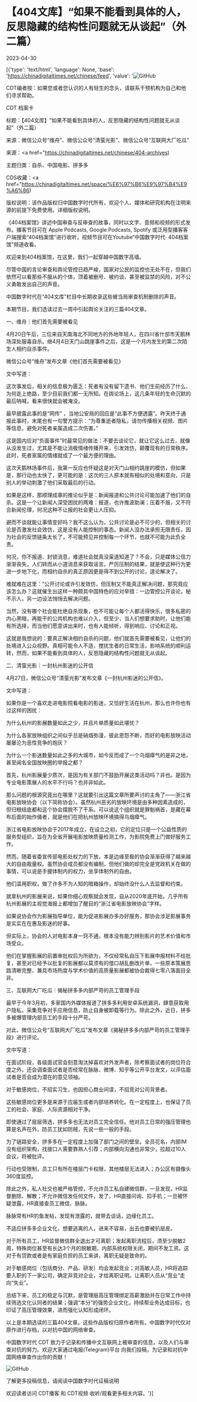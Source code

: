 # 【404文库】“如果不能看到具体的人，反思隐藏的结构性问题就无从谈起”（外二篇）

2023-04-30

[{'type': 'text/html', 'language': None, 'base': 'https://chinadigitaltimes.net/chinese/feed', 'value': '![GitHub](https://chinadigitaltimes.net/chinese/files/2023/04/3333.png)













CDT编者按：如果您或者您认识的人有轻生的念头，请联系干预机构为自己和他们寻求帮助。



CDT 档案卡

标题：【404文库】“如果不能看到具体的人，反思隐藏的结构性问题就无从谈起”（外二篇）

来源：微信公众号“维舟”、微信公众号“清萤光影”、微信公众号“互联网大厂吃瓜”

来源：<a href="https://chinadigitaltimes.net/chinese/404-archives)

主题归类：自杀、中国电影、拼多多



CDS收藏：<a href="https://chinadigitaltimes.net/space/%E6%97%B6%E9%97%B4%E9%A6%86)

版权说明：该作品版权归中国数字时代所有，欢迎个人、媒体和研究机构在注明来源的前提下免费使用。详细版权说明。





《404档案馆》讲述中国审查与反审查的故事，同时以文字、音频和视频的形式发布。播客节目可在 Apple Podcasts, Google Podcasts, Spotify 或泛用型播客客户端搜索“404档案馆”进行收听，视频节目可在Youtube“中国数字时代· 404档案馆”频道收看。

欢迎来到404档案馆，在这里，我们一起穿越中国数字高墙。

尽管中国的言论审查和舆论管控日趋严峻，国家对公民的监控也无处不在，但我们依然可以看那些不服从的个体，顶着被删号、被约谈、甚至被监禁的风险，对不公义勇敢发出自己的声音。

中国数字时代在“404文库”栏目中长期收录这些被当局审查机制删除的声音。

本期节目，我们选读过去一周中引起舆论关注的三篇404文章。

一、维舟｜他们首先需要被看见



4月20日午后，三位来自天南海北不同地方的外地年轻人，在四川省什邡市天鹅林场深处服毒自杀。继4月4日天门山跳崖事件之后，这是一个月内发生的第二次陌生人相约自杀事件。

微信公众号“维舟”发布文章《他们首先需要被看见》

文中写道：



这次事发后，相关的信息极为匮乏：死者有没有留下遗书、他们生前经历了什么、为何走上绝路，至少目前我们都一无所知。在舆论场上，这几条年轻的生命沉默的最后呐喊，看来很快就会被淹没。

最早披露此事的是“网传” ，当地公安局的回应是“此事不方便透露”。昨天终于通报此事时，末尾也有一句警方提示：“为尊重逝者隐私，请勿传播相关视频、图片等信息，避免对死者亲属造成二次伤害。”

这是国内应对“负面事件”时最常见的做法：不要去谈论它，就让它这么过去，就像从没发生过，尤其是不能让消极情绪传播开来，引发效仿，颠覆现有的日常秩序。此时，死者家属的情绪就成了一个最方便的理由。

这次天鹅林场事件后，我第一反应也怀疑这是对天门山相约跳崖的模仿，但如果是，那行动也太快了，更可能的是：这次的三人原本就有相似的处境和意向，只是别人的举动刺激了他们采取最后的行动。

如果是这样，那顺理成章的推论似乎是：新闻报道和公共讨论可能加速了他们的自杀。这是一个让新闻人深受困扰的两难：报道，也许推波助澜；压着不报，又不符合新闻伦理，何况这种不让报的社会更让人压抑。

避而不谈就能让事情变好吗？我不这么认为。公共讨论是必不可少的，但相关的讨论是否激发社会效仿，这是没有人能控制的事态。新闻人没办法承担无限责任，因为社会的反馈链条太长了，不可能预见并控制每一个环节，也就不可能为此负全责。

何况，你不报道、封锁消息，难道社会就真没渠道知道了？不会，只是媒体公信力渐渐丧失，人们转而从小道消息来获取谣言。严厉压制的结果，就是使这种行为更进一步地下化，而相约自杀的真正原因更是得不到公开的讨论，遑论解决了。

难就难在这里：“公开讨论或许引发效仿，但压制又不能真正解决问题，那究竟应该怎么办？这就催生出这样一种颇具中国特色的应对举措：一边管控公开谈论，秘不示人，另一边设法悄悄去解决问题。

当然，没有哪个社会能杜绝自杀现象，也不可能让每个人都活得快乐，很多私密的内心黑暗，再能干的公共机构也难以介入，但至少，当人们想要求助时，让他们能有所选择，而当他们愿意讲出来时，也有人能倾听，得到响应、讨论和正视。

这就是我想说的：要真正解决相约自杀的问题，他们就首先需要被看见，让他们的处境进入公众视野。真相可能令人不适，搅扰生者的日常生活，影响系统的顺利运转，然而，如果不能看到具体的人，反思隐藏的结构性问题就无从谈起。



二、清萤光影｜一封杭州影迷的公开信



4月27日，微信公众号“清萤光影”发布文章《一封杭州影迷的公开信》。

文中写道：



如果你是一个喜欢走进电影院看电影的影迷，又恰好生活在杭州，那么也许你也有过这样的困扰：

为什么杭州的影展数量如此之少，并且片单质量如此堪忧？

为什么各家放映组织之间似乎总是硝烟弥漫，彼此恩怨不断，而好的电影放映活动屡屡沦为恶性竞争的炮灰？

为什么一个影迷数量如此之多的大城市，如今反而成了一个乌烟瘴气的是非之地，甚至闻名全国放映圈的举报之都？

首先，杭州影展量少质次，是因为有关部门不鼓励开展这类活动吗？非也。是因为专业电影策展人的水平不行吗？也并非如此。

那么问题的根源究竟出在哪里？这就要引出这篇文章所要声讨的主角了——浙江省电影放映协会（以下简称协会）。虽然杭州恶劣的放映环境是由多种因素造成的，但归根结底都和这个协会摆脱不了干系。可以说这个组织就是罪魁祸首，是藏在幕布后面的始作俑者，就是他们在把杭州放映环境搞得乌烟瘴气。

浙江省电影放映协会于2017年成立，在设立之初，它的定位只是一个公益性质的服务型组织，旨在为全省开展电影放映质量检测工作，为影院免费上门做好服务工作。

然而，随着省委宣传部电影处权力的下放，本是边缘至极的协会渐渐获得了越来越大的自由裁量权。虽然协会成员都没有编制，但他们做的却完全是党政机关在做的事情，可以说是手握体制内的权力，坐享体制外的自由。

他们滥用职权，做了许多不为人知的暗箱操作，却始终没什么人去监督和约束。

就拿杭州的影展来说，如果你细心观察就会发现，自从2020年底开始，几乎所有杭州影展的主视觉海报上都增加了醒目的“浙江省电影放映协会”字样。

如果说协会作为影展指导单位，能为促进影展办多办好服务，那协会涉足影展事务是实实在在惠及影迷的好事。

但实际上，协会的人对电影本身一窍不通，根本没有能力辨别影片的艺术价值和市场受众。

他们在掌握影展的前置审批权后为所欲为，不仅经常私自压下影展申报材料不给批复，甚至对已经予以批复的影展都以莫须有的借口胡乱删改片单，一些原本策展思路清晰完整、兼具市场热度与学术价值的高质量影展都被协会裁得七零八落面目全非。



三、互联网大厂吃瓜｜揭秘拼多多内部严苛的员工管理手段



最早于今年3月初，多家国内外媒体报道了拼多多利用安卓系统漏洞，肆意获取用户隐私，采集竞争对手应用信息，防止自身被卸载等行为。除此之外，近日，拼多多被爆管理内部员工的手段十分严苛。

对此，微信公众号“互联网大厂吃瓜”发布文章《揭秘拼多多内部严苛的员工管理手段》进行评论。

文中写道：



在面试阶段，各级面试官会刻意淘汰掉喜欢对外发声者，除考察面试者的岗位符合度之外，还会调查面试者是否经常在脉脉、微博、知乎等公开平台发文，以评估面试者是否会成为潜在的意见领袖。

对于敏感岗位，不招实习生，也因担心商业间谍，不招竞对公司背景者。

这些敏感岗位更多是来源于应届生或者内部培养转化。在一定程度上，也保证了员工的社会、家庭、人际资源相对干净。

即使通过了层层筛选，拼多多也无法对员工完全信任。他对员工日常的强压管理也算是名声在外，防员工犹如防贼，先说一些一般的手段。

为了链路安全，拼多多在一定程度上加强了部门之间的壁垒。全员花名，内部IM没有组织架构，找接口人需要靠熟人引荐；内部横向沟通也非常少，拉超过10人会议，将被批评。

行动也受限制，员工只有所在楼层门卡权限，其他楼层无法进入；办公区有摄像头360度监控。

除此之外，私人社交也被严格管控，不允许员工私自建微信群，一旦发现，HR监督删除、解散；不允许微信发任何文件，发了，HR直接问询、扣手机；一旦被怀疑泄露，HR直接查员工微信、脉脉。

脉脉常有HR钓鱼发帖，发现有泄露的，就带去谈话，边缘化员工。

不适应拼多多企业文化，想要逃离的人，进来不容易，出去也要被扒层皮。

对于所有员工，HR监督微信群全退出才可离职；发起离职流程后，须至少脱敏2周，特殊岗位甚至有长达3个月的脱敏期，内部系统权限关闭，期间不发工资。这对于有贷款或者是有家庭负担的员工来讲，离职无疑是致命的。

对于敏感岗位（包括商分、产品、研发）均会发起竞业；对高敏人员，HR将追踪要入职的下一家公司，确定非竞对企业，才给离职证明。让离职人员从“竞业”走向“失业”。

总结下来，员工的稳定与沉默，是管理层高压管理绑定高薪激励并在日常工作中持续筛选文化认同者的结果；强调“本分”的强势企业文化，持续帮业务达成目标，也印证了高压管理效果，进而强化认知形成闭环。



以上是本期选读的三篇404文章。这些作品版权归原作者所有。中国数字时代仅对原作进行存档，以对抗中国的网络审查。

中国数字时代 CDT 致力于记录和传播中文互联网上被审查的信息，以及人们与审查对抗的努力。欢迎大家通过电报(Telegram)平台 向我们投稿，为记录和对抗中国网络审查作出你的贡献！

![GitHub](https://chinadigitaltimes.net/chinese/files/2022/05/404给CDT-QR-code-1.jpg)

了解更多投稿信息，请阅读中国数字时代征稿说明

欢迎读者访问 CDT播客 和 CDT视频 收听/观看更多相关内容。'}]